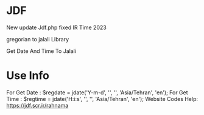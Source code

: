 # JDF
New update Jdf.php fixed IR Time 2023

gregorian to jalali Library

Get Date And Time To Jalali

# Use Info
For Get Date :
$regdate = jdate('Y-m-d', '', '', 'Asia/Tehran', 'en');
For Get Time :
$regtime = jdate('H:i:s', '', '', 'Asia/Tehran', 'en');
Website Codes Help:
https://jdf.scr.ir/rahnama
